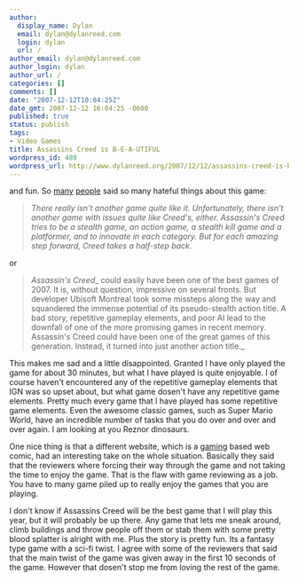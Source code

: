 ```yaml
---
author:
  display_name: Dylan
  email: dylan@dylanreed.com
  login: dylan
  url: /
author_email: dylan@dylanreed.com
author_login: dylan
author_url: /
categories: []
comments: []
date: "2007-12-12T10:04:25Z"
date_gmt: 2007-12-12 16:04:25 -0600
published: true
status: publish
tags:
- Video Games
title: Assassins Creed is B-E-A-UTIFUL
wordpress_id: 489
wordpress_url: http://www.dylanreed.org/2007/12/12/assassins-creed-is-b-e-a-utiful/
---
```


and fun. So [many][1] [people][2] said so many hateful things about this game:

   [1]: http://xbox360.gamespy.com/xbox-360/assassins-creed/834669p1.html
   [2]: http://xbox360.ign.com/articles/834/834676p1.html

  


> _There really isn't another game quite like it. Unfortunately, there isn't another game with issues quite like Creed's, either. Assassin's Creed tries to be a stealth game, an action game, a stealth kill game and a platformer, and to innovate in each category. But for each amazing step forward, Creed takes a half-step back._

or

  


> _Assassin's Creed__ could easily have been one of the best games of 2007. It is, without question, impressive on several fronts. But developer Ubisoft Montreal took some missteps along the way and squandered the immense potential of its pseudo-stealth action title. A bad story, repetitive gameplay elements, and poor AI lead to the downfall of one of the more promising games in recent memory. Assassin's Creed could have been one of the great games of this generation. Instead, it turned into just another action title._

This makes me sad and a little disappointed. Granted I have only played the game for about 30 minutes, but what I have played is quite enjoyable. I of course haven't encountered any of the repetitive gameplay elements that IGN was so upset about, but what game dosen't have any repetitive game elements. Pretty much every game that I have played has some repetitive game elements. Even the awesome classic games, such as Super Mario World, have an incredible number of tasks that you do over and over and over again. I am looking at you Reznor dinosaurs. 

One nice thing is that a different website, which is a [gaming][3] based web comic, had an interesting take on the whole situation. Basically they said that the reviewers where forcing their way through the game and not taking the time to enjoy the game. That is the flaw with game reviewing as a job. You have to many game piled up to really enjoy the games that you are playing. 

   [3]: http://www.penny-arcade.com/2007/11/14

I don't know if Assassins Creed will be the best game that I will play this year, but it will probably be up there. Any game that lets me sneak around, climb buildings and throw people off them or stab them with some pretty blood splatter is alright with me. Plus the story is pretty fun. Its a fantasy type game with a sci-fi twist. I agree with some of the reviewers that said that the main twist of the game was given away in the first 10 seconds of the game. However that dosen't stop me from loving the rest of the game. 
